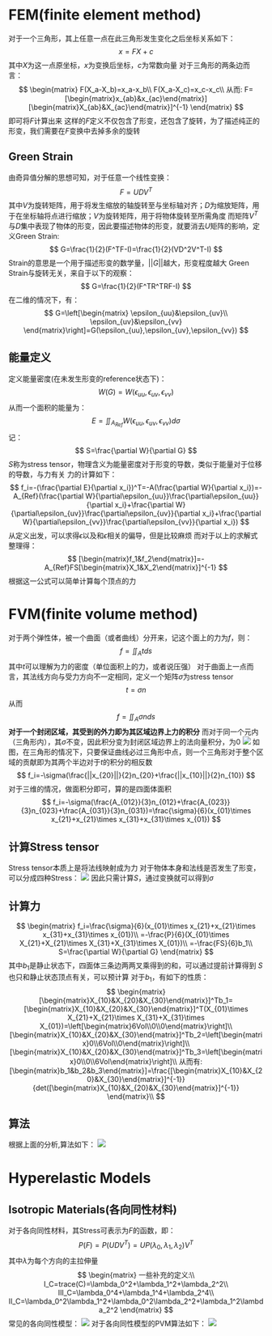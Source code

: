 # FEM(finite element method)
对于一个三角形，其上任意一点在此三角形发生变化之后坐标关系如下：
$$
x=FX+c
$$
其中$X$为这一点原坐标，$x$为变换后坐标，$c$为常数向量
对于三角形的两条边而言：
$$
\begin{matrix}
F(X_a-X_b)=x_a-x_b\\
F(X_a-X_c)=x_c-x_c\\
从而:
F=[\begin{matrix}x_{ab}&x_{ac}\end{matrix}][\begin{matrix}X_{ab}&X_{ac}\end{matrix}]^{-1}
\end{matrix}
$$
即可将$F$计算出来
这样的$F$定义不仅包含了形变，还包含了旋转，为了描述纯正的形变，我们需要在$F$变换中去掉多余的旋转

## Green Strain
由奇异值分解的思想可知，对于任意一个线性变换：
$$
F=UDV^T
$$
其中$V$为旋转矩阵，用于将发生缩放的轴旋转至与坐标轴对齐；$D$为缩放矩阵，用于在坐标轴将点进行缩放；$V$为旋转矩阵，用于将物体旋转至所需角度
而矩阵$V^T$与$D$集中表现了物体的形变，因此要描述物体的形变，就要消去$U$矩阵的影响，定义Green Strain:
$$
G=\frac{1}{2}(F^TF-I)=\frac{1}{2}(VD^2V^T-I)
$$
Strain的意思是一个用于描述形变的数学量，$||G||$越大，形变程度越大
Green Strain与旋转无关，来自于以下的观察：
$$
G=\frac{1}{2}(F^TR^TRF-I)
$$
在二维的情况下，有：
$$
G=\left[\begin{matrix}
\epsilon_{uu}&\epsilon_{uv}\\
\epsilon_{uv}&\epsilon_{vv}
\end{matrix}\right]=G(\epsilon_{uu},\epsilon_{uv},\epsilon_{vv})
$$

## 能量定义
定义能量密度(在未发生形变的reference状态下)：
$$
W(G)=W(\epsilon_{uu},\epsilon_{uv},\epsilon_{vv})
$$
从而一个面积的能量为：
$$
E=\iint_{A_{Ref}}W(\epsilon_{uu},\epsilon_{uv},\epsilon_{vv})d\sigma
$$
 记：
 $$
 S=\frac{\partial W}{\partial G}
 $$
 $S$称为stress tensor，物理含义为能量密度对于形变的导数，类似于能量对于位移的导数，与力有关
 力的计算如下：
 $$
 f_i=-(\frac{\partial E}{\partial x_i})^T=-A(\frac{\partial W}{\partial x_i})=-A_{Ref}(\frac{\partial W}{\partial\epsilon_{uu}}\frac{\partial\epsilon_{uu}}{\partial x_i}+\frac{\partial W}{\partial\epsilon_{uv}}\frac{\partial\epsilon_{uv}}{\partial x_i}+\frac{\partial W}{\partial\epsilon_{vv}}\frac{\partial\epsilon_{vv}}{\partial x_i})
 $$
 从定义出发，可以求得$\epsilon$以及和$\epsilon$相关的偏导，但是比较麻烦
 而对于以上的求解式整理得：
 $$
 [\begin{matrix}f_1&f_2\end{matrix}]=-A_{Ref}FS[\begin{matrix}X_1&X_2\end{matrix}]^{-1}
 $$
 根据这一公式可以简单计算每个顶点的力

# FVM(finite volume method)
对于两个弹性体，被一个曲面（或者曲线）分开来，记这个面上的力为$f$，则：
$$
f=\iint_Atds
$$
其中$t$可以理解为力的密度（单位面积上的力，或者说压强）
对于曲面上一点而言，其法线方向与受力方向不一定相同，定义一个矩阵$\sigma$为stress tensor
$$
t=\sigma n
$$
从而
$$
f=\iint_A\sigma nds
$$
**对于一个封闭区域，其受到的外力即为其区域边界上力的积分**
而对于同一个元内（三角形内），其$\sigma$不变，因此积分变为封闭区域边界上的法向量积分，为0
![](基于物理的计算机动画笔记/有限元方法/15.png)
如图，在三角形的情况下，只要保证曲线必过三角形中点，则一个三角形对于整个区域的贡献即为其两个半边对于$t$的积分的相反数
$$
f_i=-\sigma(\frac{||x_{20}||}{2}n_{20}+\frac{||x_{10}||}{2}n_{10})
$$
对于三维的情况，做面积分即可，算的是四面体面积
$$
f_i=-\sigma(\frac{A_{012}}{3}n_{012}+\frac{A_{023}}{3}n_{023}+\frac{A_{031}}{3}n_{031})=\frac{\sigma}{6}(x_{01}\times x_{21}+x_{21}\times x_{31}+x_{31}\times x_{01})
$$

## 计算Stress tensor
Stress tensor本质上是将法线映射成为力
对于物体本身和法线是否发生了形变，可以分成四种Stress：
![](基于物理的计算机动画笔记/有限元方法/16.png)
因此只需计算$S$，通过变换就可以得到$\sigma$

## 计算力
$$
\begin{matrix}
f_i=\frac{\sigma}{6}(x_{01}\times x_{21}+x_{21}\times x_{31}+x_{31}\times x_{01})\\
=-\frac{P}{6}(X_{01}\times X_{21}+X_{21}\times X_{31}+X_{31}\times X_{01})\\
=-\frac{FS}{6}b_1\\
S=\frac{\partial W}{\partial G}
\end{matrix}
$$
其中$b_1$是静止状态下，四面体三条边两两叉乘得到的和，可以通过提前计算得到
$S$也只和静止状态顶点有关，可以预计算
对于$b_1$，有如下的性质：
$$
\begin{matrix}
[\begin{matrix}X_{10}&X_{20}&X_{30}\end{matrix}]^Tb_1=[\begin{matrix}X_{10}&X_{20}&X_{30}\end{matrix}]^T(X_{01}\times X_{21}+X_{21}\times X_{31}+X_{31}\times X_{01})=\left[\begin{matrix}6Vol\\0\\0\end{matrix}\right]\\
[\begin{matrix}X_{10}&X_{20}&X_{30}\end{matrix}]^Tb_2=\left[\begin{matrix}0\\6Vol\\0\end{matrix}\right]\\
[\begin{matrix}X_{10}&X_{20}&X_{30}\end{matrix}]^Tb_3=\left[\begin{matrix}0\\0\\6Vol\end{matrix}\right]\\
从而有:
[\begin{matrix}b_1&b_2&b_3\end{matrix}]=\frac{[\begin{matrix}X_{10}&X_{20}&X_{30}\end{matrix}]^{-1}}{det([\begin{matrix}X_{10}&X_{20}&X_{30}\end{matrix}]^{-1}}
\end{matrix}\\
$$

## 算法
根据上面的分析,算法如下：
![](基于物理的计算机动画笔记/有限元方法/17.png)

# Hyperelastic Models

## Isotropic Materials(各向同性材料)
对于各向同性材料，其Stress可表示为$F$的函数，即：
$$
P(F)=P(UDV^T)=UP(\lambda_0,\lambda_1,\lambda_2)V^T
$$
其中$\lambda$为每个方向的主拉伸量
$$
\begin{matrix}
一些补充的定义:\\
I_C=trace(C)=\lambda_0^2+\lambda_1^2+\lambda_2^2\\
III_C=\lambda_0^4+\lambda_1^4+\lambda_2^4\\
II_C=\lambda_0^2\lambda_1^2+\lambda_0^2\lambda_2^2+\lambda_1^2\lambda_2^2
\end{matrix}
$$
常见的各向同性模型：
![](基于物理的计算机动画笔记/有限元方法/18.png)
对于各向同性模型的PVM算法如下：
![](基于物理的计算机动画笔记/有限元方法/19.png)
